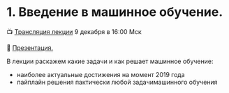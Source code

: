 # 1. Введение в машинное обучение. 


📺 [Трансляция лекции](https://youtu.be/6lH9u5gLOv0) 9 декабря в 16:00 Мск

📓 [Презентация.](https://docs.google.com/presentation/d/1EdoT9tpmNYiqb3UaTGtDv4C5pUoncwJ18P38EcJnIYs/edit?usp=sharing)

В лекции раскажем какие задачи и как решает машинное обучение:
* наиболее актуальные достижения на момент 2019 года
* пайплайн решения пактически любой задачимашинного обучения
